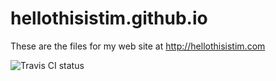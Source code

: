 # hellothisistim.github.io
These are the files for my web site at http://hellothisistim.com

![Travis CI status](https://travis-ci.org/hellothisistim/hellothisistim.github.io.svg?branch=master)
